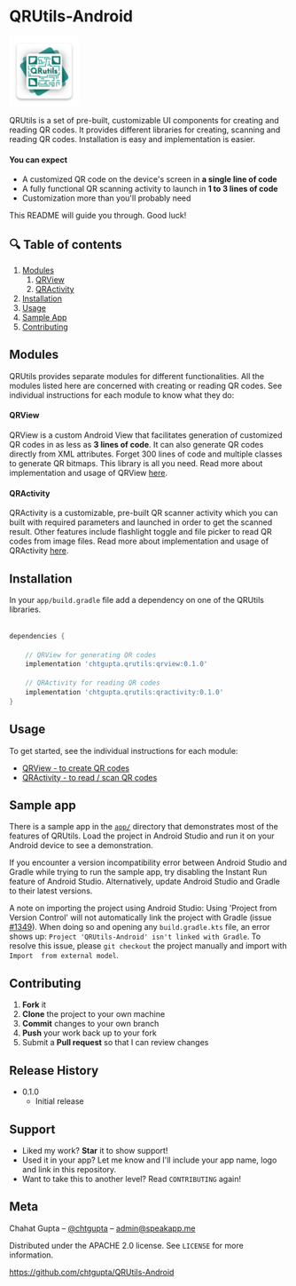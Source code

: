 # QRUtils-Android

<img src="img/ic_logo.png" width="25%"/>

QRUtils is a set of pre-built, customizable UI components for creating and reading QR codes. It provides different libraries for creating, scanning and reading QR codes. Installation is easy and implementation is easier.

#### You can expect

* A customized QR code on the device's screen in **a single line of code**
* A fully functional QR scanning activity to launch in **1 to 3 lines of code**
* Customization more than you'll probably need

This README will guide you through. Good luck!


##  :mag: Table of contents

1. [Modules](#modules)
    1. [QRView](#qrview)
    1. [QRActivity](#qractivity)
1. [Installation](#installation)
1. [Usage](#usage)
1. [Sample App](#sample-app)
1. [Contributing](#contributing)

## Modules

QRUtils provides separate modules for different functionalities. All the modules listed here are concerned with creating or reading QR codes. See individual instructions for each module to know what they do:

#### QRView

QRView is a custom Android View that facilitates generation of customized QR codes in as less as **3 lines of code**. It can also generate QR codes directly from XML attributes. Forget 300 lines of code and multiple classes to generate QR bitmaps. This library is all you need. Read more about implementation and usage of QRView [here](qrview/README.md).

#### QRActivity

QRActivity is a customizable, pre-built QR scanner activity which you can built with required parameters and launched in order to get the scanned result. Other features include flashlight toggle and file picker to read QR codes from image files. Read more about implementation and usage of QRActivity [here](aractivity/README.md).

## Installation

In your `app/build.gradle` file add a dependency on one of the QRUtils libraries.

```groovy

dependencies {

    // QRView for generating QR codes
    implementation 'chtgupta.qrutils:qrview:0.1.0'

    // QRActivity for reading QR codes
    implementation 'chtgupta.qrutils:qractivity:0.1.0'
}

```

## Usage
To get started, see the individual instructions for each module:

* [QRView - to create QR codes](qrview/README.md)
* [QRActivity - to read / scan QR codes](qractivity/README.md)

## Sample app

There is a sample app in the [`app/`](app) directory that demonstrates most
of the features of QRUtils. Load the project in Android Studio and
run it on your Android device to see a demonstration.

If you encounter a version incompatibility error between Android Studio
and Gradle while trying to run the sample app, try disabling the Instant
Run feature of Android Studio. Alternatively, update Android Studio and
Gradle to their latest versions.

A note on importing the project using Android Studio: Using 'Project from 
Version Control' will not automatically link the project with Gradle 
(issue [#1349](https://github.com/firebase/FirebaseUI-Android/issues/1349)). 
When doing so and opening any `build.gradle.kts` file, an error shows up: 
`Project 'QRUtils-Android' isn't linked with Gradle`. To resolve this 
issue, please `git checkout` the project manually and import with `Import 
from external model`.

## Contributing

1. **Fork** it
2. **Clone** the project to your own machine
3. **Commit** changes to your own branch
4. **Push** your work back up to your fork
5. Submit a **Pull request** so that I can review changes


## Release History

* 0.1.0
	* Initial release

## Support

* Liked my work? **Star** it to show support!
* Used it in your app? Let me know and I'll include your app name, logo and link in this repository.
* Want to take this to another level? Read ``CONTRIBUTING`` again!


## Meta

Chahat Gupta – [@chtgupta](https://chtgupta.github.io) – admin@speakapp.me

Distributed under the APACHE 2.0 license. See ``LICENSE`` for more information.

https://github.com/chtgupta/QRUtils-Android
